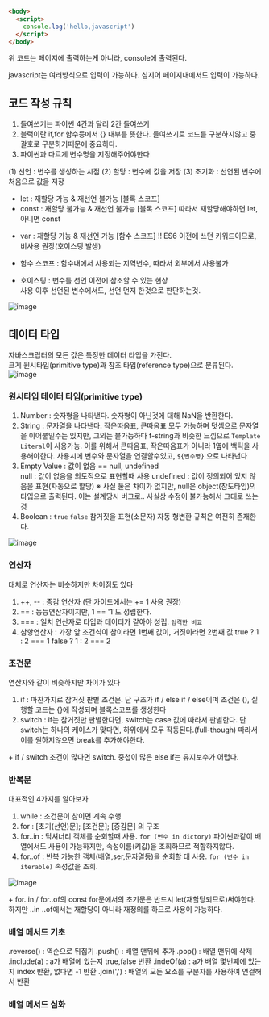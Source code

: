 ```html
<body>
  <script>
    console.log('hello,javascript')
  </script>
</body>
```
위 코드는 페이지에 출력하는게 아니라, console에 출력된다.

javascript는 여러방식으로 입력이 가능하다. 심지어 페이지내에서도 입력이 가능하다.

## 코드 작성 규칙
1. 들여쓰기는 파이썬 4칸과 달리 2칸 들여쓰기
2. 블럭이란 if,for 함수등에서 {} 내부를 뜻한다. 들여쓰기로 코드를 구분하지않고 중괄호로 구분하기때문에 중요하다.  
3. 파이썬과 다르게 변수명을 지정해주어야한다

(1) 선언 : 변수를 생성하는 시점
(2) 할당 : 변수에 값을 저장
(3) 초기화 : 선연된 변수에 처음으로 값을 저장

- let : 재할당 가능 & 재선언 불가능 [블록 스코프]
- const : 재할당 불가능 & 재선언 불가능 [블록 스코프]
따라서 재할당해야하면 let, 아니면 const

+ var : 재할당 가능 & 재선언 가능 [함수 스코프]
  !! ES6 이전에 쓰던 키워드이므로, 비사용 권장(호이스팅 발생)

+ 함수 스코프 : 함수내에서 사용되는 지역변수, 따라서 외부에서 사용불가
+ 호이스팅 : 변수를 선언 이전에 참조할 수 있는 현상  
           사용 이후 선언된 변수에서도, 선언 먼저 한것으로 판단하는것.

![image](https://user-images.githubusercontent.com/109258271/196576357-6c3eb894-25e4-4470-a68f-1d801cd22e0b.png)


## 데이터 타입

자바스크립터의 모든 값은 특정한 데이터 타입을 가진다.  
크게 원시타입(primitive type)과 참조 타입(reference type)으로 분류된다.  
![image](https://user-images.githubusercontent.com/109258271/196576725-4a4f3a09-68cd-4df2-8881-decc7c7932e7.png)

### 원시타입 데이터 타입(primitive type)
1. Number : 숫자형을 나타낸다.
  숫자형이 아닌것에 대해 NaN을 반환한다.
2. String : 문자열을 나타낸다. 작은따옴표, 큰따옴표 모두 가능하며
   덧셈으로 문자열을 이어붙일수는 있지만, 그외는 불가능하다
   f-string과 비슷한 느낌으로 `Template Literal`이 사용가능. 이를 위해서
   큰따옴표, 작은따옴표가 아니라 1옆에 백틱을 사용해야한다.
   사용시에 변수와 문자열을 연결할수있고, `${변수명}` 으로 나타낸다
3. Empty Value : 값이 없음 == null, undefined  
   null : 값이 없음을 의도적으로 표현할때 사용
   undefined : 값이 정의되어 있지 않음을 표현(자동으로 할당)
   ※ 사실 둘은 차이가 없지만, null은 object(참도타입)의 타입으로 출력된다.
     이는 설계당시 버그로.. 사실상 수정이 불가능해서 그대로 쓰는것
4. Boolean : `true` `false` 참거짓을 표현(소문자)
   자동 형변환 규칙은 여전히 존재한다.

![image](https://user-images.githubusercontent.com/109258271/196578165-884b7e38-2e13-4d66-8783-0e433e12cd87.png)

### 연산자
대체로 연산자는 비슷하지만 차이점도 있다
1. ++, -- : 증감 연산자 (단 가이드에서는 += 1 사용 권장)
2. == : 동등연산자이지만, 1 == '1'도 성립한다.
3. === : 일치 연산자로 타입과 데이터가 같아야 성립. `엄격한 비교`
4. 삼항연산자 : 가장 앞 조건식이 참이라면 1번째 값이, 거짓이라면 2번째 값
   true ? 1 : 2 === 1
   false ? 1 : 2 === 2

### 조건문
연산자와 같이 비슷하지만 차이가 있다
1. if : 마찬가지로 참거짓 판별 조건문. 단 구조가 if / else if / else이며
  조건은 (), 실행할 코드는 {}에 작성되며 블록스코프를 생성한다
2. switch : if는 참거짓만 판별한다면, switch는 case 값에 따라서 판별한다.
단 switch는 하나의 케이스가 맞다면, 하위에서 모두 작동된다.(full-though)
따라서 이를 원하지않으면 break를 추가해야한다.

\+ if / switch
조건이 많다면 switch. 중첩이 많은 else if는 유지보수가 어렵다.

### 반복문
대표적인 4가지를 알아보자
1. while : 조건문이 참이면 계속 수행
2. for : [초기(선언)문]; [조건문]; [증감문] 의 구조
3. for..in : 딕셔너리 객체를 순회할때 사용. `for (변수 in dictory)`
파이썬과같이 배열에서도 사용이 가능하지만, 속성이름(키값)을 조회하므로 적합하지않다.
4. for..of : 반복 가능한 객체(배열,ser,문자열등)을 순회할 대 사용.
`for (변수 in iterable)` 속성값을 조회. 

![image](https://user-images.githubusercontent.com/109258271/196583272-c0158d2c-3438-44a7-b2fe-f995a4cbd5db.png)

\+ for..in / for..of의 const
for문에서의 초기문은 반드시 let(재할당되므로)써야한다.  
하지만 ..in ..of에서는 재할당이 아니라 재정의를 하므로 사용이 가능하다.



### 배열 메서드 기초

.reverse() : 역순으로 뒤집기
.push() : 배열 맨뒤에 추가
.pop() : 배열 맨뒤에 삭제
.include(a) : a가 배열에 있는지 true,false 반환
.indeOf(a) : a가 배열 몇번째에 있는지 index 반환, 없다면 -1 반환
.join(',') : 배열의 모든 요소를 구분자를 사용하여 연결해서 반환

### 배열 메서드 심화



